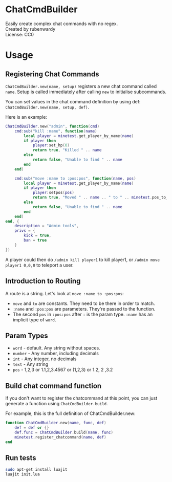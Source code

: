 # ChatCmdBuilder

Easily create complex chat commands with no regex.  
Created by rubenwardy  
License: CC0

# Usage

## Registering Chat Commands

`ChatCmdBuilder.new(name, setup)` registers a new chat command called `name`.
Setup is called immediately after calling `new` to initialise subcommands.

You can set values in the chat command definition by using def:
`ChatCmdBuilder.new(name, setup, def)`.

Here is an example:

```Lua
ChatCmdBuilder.new("admin", function(cmd)
	cmd:sub("kill :name", function(name)
		local player = minetest.get_player_by_name(name)
		if player then
			player:set_hp(0)
			return true, "Killed " .. name
		else
			return false, "Unable to find " .. name
		end
	end)

	cmd:sub("move :name to :pos:pos", function(name, pos)
		local player = minetest.get_player_by_name(name)
		if player then
			player:setpos(pos)
			return true, "Moved " .. name .. " to " .. minetest.pos_to_string(pos)
		else
			return false, "Unable to find " .. name
		end
	end)
end, {
	description = "Admin tools",
	privs = {
		kick = true,
		ban = true
	}
})
```

A player could then do `/admin kill player1` to kill player1,
or `/admin move player1 0,0,0` to teleport a user.

## Introduction to Routing

A route is a string. Let's look at `move :name to :pos:pos`:

* `move` and `to` are constants. They need to be there in order to match.
* `:name` and `:pos:pos` are parameters. They're passed to the function.
* The second `pos` in `:pos:pos` after `:` is the param type. `:name` has an implicit
  type of `word`.

## Param Types

* `word` - default. Any string without spaces.
* `number` - Any number, including decimals
* `int` - Any integer, no decimals
* `text` - Any string
* `pos` - 1,2,3 or 1.1,2,3.4567 or (1,2,3) or 1.2, 2 ,3.2

## Build chat command function

If you don't want to register the chatcommand at this point, you can just generate
a function using `ChatCmdBuilder.build`.

For example, this is the full definition of ChatCmdBuilder.new:

```Lua
function ChatCmdBuilder.new(name, func, def)
	def = def or {}
	def.func = ChatCmdBuilder.build(name, func)
	minetest.register_chatcommand(name, def)
end
```

## Run tests

```Bash
sudo apt-get install luajit
luajit init.lua
```
